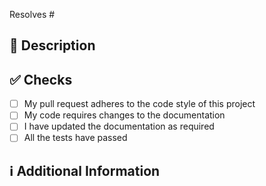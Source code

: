<!-- 
Thanks for creating this pull request 🤗
Please make sure that the pull request is limited to one type (docs, feature, etc.) and keep it as small as possible. You can open multiple prs instead of opening a huge one.
-->

<!-- If this pull request closes an issue, please mention the issue number below -->
Resolves # <!-- Issue # here -->

## 📑 Description
<!-- Add a brief description of the pr -->

<!-- You can also choose to add a list of changes and if they have been completed or not by using the markdown to-do list syntax
- [ ] Not Completed
- [x] Completed
-->

## ✅ Checks
<!-- Make sure your pr passes the CI checks and do check the following fields as needed - -->
- [ ] My pull request adheres to the code style of this project
- [ ] My code requires changes to the documentation
- [ ] I have updated the documentation as required
- [ ] All the tests have passed

## ℹ Additional Information
<!-- Any additional information like breaking changes, dependencies added, screenshots, comparisons between new and old behavior, etc. -->
